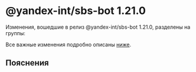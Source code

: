 # @yandex-int/sbs-bot 1.21.0

<!-- ЧЕЛОВЕЧЕСКОЕ ВСТУПЛЕНИЕ -->

Изменения, вошедшие в релиз @yandex-int/sbs-bot 1.21.0, разделены на группы:

Все важные изменения подробно описаны [ниже](#Пояснения).

## Пояснения

